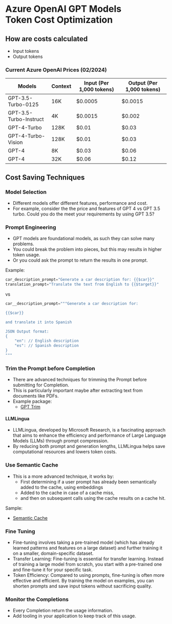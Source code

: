 # Azure OpenAI GPT Models<br/>Token Cost Optimization

## How are costs calculated

- Input tokens
- Output tokens

### Current Azure OpenAI Prices (02/2024)

| Models | Context | Input (Per 1,000 tokens) | Output (Per 1,000 tokens) |
|------------------------|---------|-------------------------|--------------------------|
| GPT-3.5-Turbo-0125 | 16K | $0.0005 | $0.0015 |
| GPT-3.5-Turbo-Instruct | 4K | $0.0015 | $0.002 |
| GPT-4-Turbo | 128K | $0.01 | $0.03 |
| GPT-4-Turbo-Vision | 128K | $0.01 | $0.03 |
| GPT-4 | 8K | $0.03 | $0.06 |
| GPT-4 | 32K | $0.06 | $0.12 |

## Cost Saving Techniques

### Model Selection

- Different models offer different features, performance and cost.
- For example, consider the the price and features of GPT 4 vs GPT 3.5 turbo. Could you do the meet your requirements by using GPT 3.5?

### Prompt Engineering

- GPT models are foundational models, as such they can solve many problems.
- You could break the problem into pieces, but this may results in higher token usage.
- Or you could ask the prompt to return the results in one prompt.

Example:

```python
car_description_prompt="Generate a car description for: {{$car}}"
translation_prompt="Translate the text from English to {{$target}}"
```

vs

```python
car__description_prompt="""Generate a car description for: 

{{$car}} 

and translate it into Spanish

JSON Output format:
{
    "en": // English description
    "es": // Spanish description
}
"""

```

### Trim the Prompt before Completion

- There are advanced techniques for trimming the Prompt before submitting for Completion.
- This is particularly important maybe after extracting text from documents like PDFs.
- Example package:
  - [GPT Trim](https://pypi.org/project/gptrim/)

#### LLMLingua

- LLMLingua, developed by Microsoft Research, is a fascinating approach that aims to enhance the efficiency and performance of Large Language Models (LLMs) through prompt compression.
- By reducing both prompt and generation lengths, LLMLingua helps save computational resources and lowers token costs.

### Use Semantic Cache

- This is a more advanced technique, it works by:
  - First determining if a user prompt has already been semantically added to the cache, using embeddings
  - Added to the cache in case of a cache miss,
  - and then on subsequent calls using the cache results on a cache hit.

Sample:

- [Semantic Cache](https://github.com/msalemor/sk-dev-training/blob/main/notebooks/sk-semantic-cache-redis.ipynb)

### Fine Tuning

- Fine-tuning involves taking a pre-trained model (which has already learned patterns and features on a large dataset) and further training it on a smaller, domain-specific dataset.
- Transfer Learning: Fine-tuning is essential for transfer learning. Instead of training a large model from scratch, you start with a pre-trained one and fine-tune it for your specific task.
- Token Efficiency: Compared to using prompts, fine-tuning is often more effective and efficient. By training the model on examples, you can shorten prompts and save input tokens without sacrificing quality.

### Monitor the Completions

- Every Completion return the usage information.
- Add tooling in your application to keep track of this usage.
